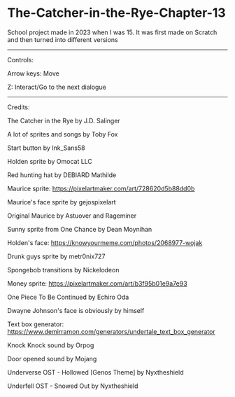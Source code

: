 # The-Catcher-in-the-Rye-Chapter-13
School project made in 2023 when I was 15. It was first made on Scratch and then turned into different versions

--------------------------------------------------------------------------------------

Controls:

Arrow keys: Move

Z: Interact/Go to the next dialogue

--------------------------------------------------------------------------------------

Credits:

The Catcher in the Rye by J.D. Salinger

A lot of sprites and songs by Toby Fox

Start button by Ink_Sans58

Holden sprite by Omocat LLC

Red hunting hat by DEBIARD Mathilde

Maurice sprite: https://pixelartmaker.com/art/728620d5b88dd0b

Maurice's face sprite by gejospixelart

Original Maurice by Astuover and Rageminer

Sunny sprite from One Chance by Dean Moynihan

Holden's face: https://knowyourmeme.com/photos/2068977-wojak

Drunk guys sprite by metr0nix727

Spongebob transitions by Nickelodeon

Money sprite: https://pixelartmaker.com/art/b3f95b01e9a7e93

One Piece To Be Continued by Echiro Oda

Dwayne Johnson's face is obviously by himself

Text box generator: https://www.demirramon.com/generators/undertale_text_box_generator

Knock Knock sound by Orpog

Door opened sound by Mojang

Underverse OST - Hollowed [Genos Theme] by Nyxtheshield

Underfell OST - Snowed Out by Nyxtheshield
